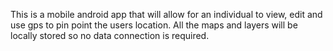 This is a mobile android app that will allow for an individual to view, edit and use gps to pin point the users location. All the maps and layers will be locally stored so no data connection is required.